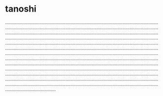 # tanoshi

.....................................................................................................................................................................................................................................................................................................................................................................................................................................................................................................................................................................................................................................................................................................................................................................................................................................................................................................................................................................................................................................................................................................................................................................................................................................................................................................................................................................................................................................................................................................................................................................................................................................................................................................................